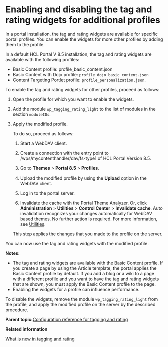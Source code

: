 # Enabling and disabling the tag and rating widgets for additional profiles

In a portal installation, the tag and rating widgets are available for specific portal profiles. You can enable the widgets for more other profiles by adding them to the profile.

In a default HCL Portal V 8.5 installation, the tag and rating widgets are available with the following profiles:

-   Basic Content profile: profile\_basic\_content.json
-   Basic Content with Dojo profile: `profile_dojo_basic_content.json`
-   Content Targeting Portlet profile: `profile_personalization.json`.

To enable the tag and rating widgets for other profiles, proceed as follows:

1.  Open the profile for which you want to enable the widgets.

2.  Add the module `wp_tagging_rating_light` to the list of modules in the section `moduleIDs`.

3.  Apply the modified profile.

    To do so, proceed as follows:

    1.  Start a WebDAV client.

    2.  Create a connection with the entry point to /wps/mycontenthandler/dav/fs-type1 of HCL Portal Version 8.5.

    3.  Go to **Themes** \> **Portal 8.5** \> **Profiles**.

    4.  Upload the modified profile by using the **Upload** option in the WebDAV client.

    5.  Log in to the portal server.

    6.  Invalidate the cache with the Portal Theme Analyzer. Or, click **Administration** \> **Utilities** \> **Control Center** \> **Invalidate cache**. Auto invalidation recognizes your changes automatically for WebDAV based themes. No further action is required. For more information, see [Utilities](../dev-theme/themeopt_an_util.md#).

    This step applies the changes that you made to the profile on the server.


You can now use the tag and rating widgets with the modified profile.

**Notes:**

-   The tag and rating widgets are available with the Basic Content profile. If you create a page by using the Article template, the portal applies the Basic Content profile by default. If you add a blog or a wiki to a page with a different profile and you want to have the tag and rating widgets that are shown, you must apply the Basic Content profile to the page.
-   Enabling the widgets for a profile can influence performance.

To disable the widgets, remove the module `wp_tagging_rating_light` from the profile, and apply the modified profile on the server by the described procedure.

**Parent topic:**[Configuration reference for tagging and rating](../admin-system/tag_rate_adm_ref.md)

**Related information**  


[What is new in tagging and rating](../admin-system/tag_rate_whatsnew.md)

